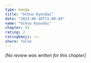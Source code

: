 ```yaml
---
type: manga
title: "Uchuu Kyoudai"
date: "2023-06-10T11:00:49"
name: "Uchuu Kyoudai"
chapter: 91
rating: 2
ratingEmoji: ⭐️⭐️
share: false
---
```


*[No review was written for this chapter]*
